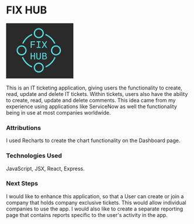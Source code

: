 # FIX HUB

![Fix Hub Logo](/src/assets/Images/fix-hub-logo-background.png)

This is an IT ticketing application, giving users the functionality to create, read, update and delete IT tickets. Within tickets, users also have the ability to create, read, update and delete comments. This idea came from my experience using applications like ServiceNow as well the functionality being in use at most companies worldwide.

### Attributions
I used Recharts to create the chart functionality on the Dashboard page.

### Technologies Used
JavaScript, JSX, React, Express.

### Next Steps
I would like to enhance this application, so that a User can create or join a company that holds company exclusive tickets. This would allow individual companies to use the app. I would also like to create a separate reporting page that contains reports specific to the user's activity in the app.



<!-- <h1>FIX HUB</h1>

<img src: "./images/fix-hub-logo-background.png" alt: "Fix Hub Logo">

<p>This is an IT ticketing application, giving users the functionality to create, read, update and delete IT tickets. Within tickets, users also have the ability to create, read, update and delete comments. This idea came from my experience using applications like ServiceNow as well the functionality being in use at most companies worldwide.</p>

<h3>Attributions</h3>
<p>I used Recharts to create the chart functionality on the Dashboard page.</p>

<h3>Technologies Used</h3>
<p>JavaScript, JSX, React, Express.</p>

<h3>Next Steps</h3>
<p>I would like to enhance this application, so that a User can create or join a company that holds company exclusive tickets. This would allow individual companies to use the app. I would also like to create a separate reporting page that contains reports specific to the users activity in the app.</p>
 -->
